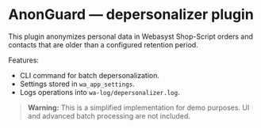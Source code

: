 # AnonGuard — depersonalizer plugin

This plugin anonymizes personal data in Webasyst Shop-Script orders and contacts
that are older than a configured retention period.

Features:

* CLI command for batch depersonalization.
* Settings stored in `wa_app_settings`.
* Logs operations into `wa-log/depersonalizer.log`.

> **Warning:** This is a simplified implementation for demo purposes. UI and
> advanced batch processing are not included.
